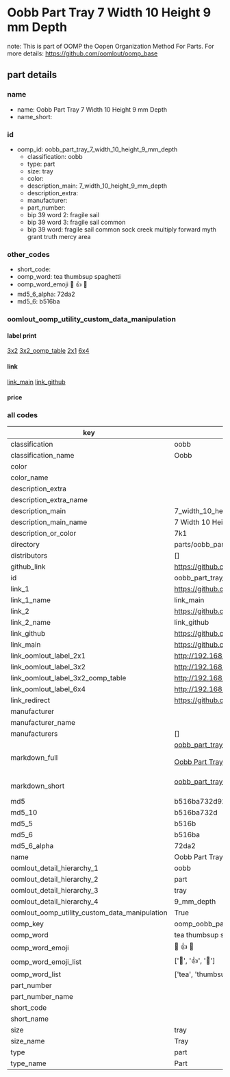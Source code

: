 # Oobb Part Tray 7 Width 10 Height 9 mm Depth  

note: This is part of OOMP the Oopen Organization Method For Parts. For more details: https://github.com/oomlout/oomp_base

##  part details
  







### name
* name: Oobb Part Tray 7 Width 10 Height 9 mm Depth
* name_short: 
### id
* oomp_id: oobb_part_tray_7_width_10_height_9_mm_depth
  * classification: oobb
  * type: part
  * size: tray
  * color: 
  * description_main: 7_width_10_height_9_mm_depth
  * description_extra: 
  * manufacturer: 
  * part_number: 
  * bip 39 word 2: fragile sail
  * bip 39 word 3: fragile sail common
  * bip 39 word: fragile sail common sock creek multiply forward myth grant truth mercy area

### other_codes
* short_code: 
* oomp_word: tea thumbsup spaghetti
* oomp_word_emoji :tea: :thumbsup: :spaghetti:
* md5_6_alpha: 72da2
* md5_6: b516ba






### oomlout_oomp_utility_custom_data_manipulation
#### label print
[3x2](http://192.168.1.245:1112/?label=oomp%2072da2)
[3x2_oomp_table](http://192.168.1.108:1112/?label=oomp%2072da2)
[2x1](http://192.168.1.242:1112/?label=oomp%2072da2)
[6x4](http://192.168.1.55:1112/?label=oomp%2072da2)    

#### link

[link_main](https://github.com/oomlout/oomlout_oomp_version_1_messy/tree/main/parts/oobb_part_tray_7_width_10_height_9_mm_depth) [link_github](https://github.com/oomlout/oomlout_oomp_version_1_messy/tree/main/parts/oobb_part_tray_7_width_10_height_9_mm_depth)                             

#### price







### all codes 
| key | value |  
| --- | --- |  
| classification | oobb |  
| classification_name | Oobb |  
| color |  |  
| color_name |  |  
| description_extra |  |  
| description_extra_name |  |  
| description_main | 7_width_10_height_9_mm_depth |  
| description_main_name | 7 Width 10 Height 9 mm Depth |  
| description_or_color | 7k1 |  
| directory | parts/oobb_part_tray_7_width_10_height_9_mm_depth |  
| distributors | [] |  
| github_link | https://github.com/oomlout/oomlout_oomp_part_src/tree/main/parts/oobb_part_tray_7_width_10_height_9_mm_depth |  
| id | oobb_part_tray_7_width_10_height_9_mm_depth |  
| link_1 | https://github.com/oomlout/oomlout_oomp_version_1_messy/tree/main/parts/oobb_part_tray_7_width_10_height_9_mm_depth |  
| link_1_name | link_main |  
| link_2 | https://github.com/oomlout/oomlout_oomp_version_1_messy/tree/main/parts/oobb_part_tray_7_width_10_height_9_mm_depth |  
| link_2_name | link_github |  
| link_github | https://github.com/oomlout/oomlout_oomp_version_1_messy/tree/main/parts/oobb_part_tray_7_width_10_height_9_mm_depth |  
| link_main | https://github.com/oomlout/oomlout_oomp_version_1_messy/tree/main/parts/oobb_part_tray_7_width_10_height_9_mm_depth |  
| link_oomlout_label_2x1 | http://192.168.1.242:1112/?label=oomp%2072da2 |  
| link_oomlout_label_3x2 | http://192.168.1.245:1112/?label=oomp%2072da2 |  
| link_oomlout_label_3x2_oomp_table | http://192.168.1.108:1112/?label=oomp%2072da2 |  
| link_oomlout_label_6x4 | http://192.168.1.55:1112/?label=oomp%2072da2 |  
| link_redirect | https://github.com/oomlout/oomlout_oomp_version_1_messy/tree/main/parts/oobb_part_tray_7_width_10_height_9_mm_depth |  
| manufacturer |  |  
| manufacturer_name |  |  
| manufacturers | [] |  
| markdown_full | [oobb_part_tray_7_width_10_height_9_mm_depth](none)<br>[](none)<br>[Oobb Part Tray 7 Width 10 Height 9 Mm Depth](none)<br><br> |  
| markdown_short | [oobb_part_tray_7_width_10_height_9_mm_depth](none)<br><br> |  
| md5 | b516ba732d928b7a45999ce05cef8ae3 |  
| md5_10 | b516ba732d |  
| md5_5 | b516b |  
| md5_6 | b516ba |  
| md5_6_alpha | 72da2 |  
| name | Oobb Part Tray 7 Width 10 Height 9 mm Depth |  
| oomlout_detail_hierarchy_1 | oobb |  
| oomlout_detail_hierarchy_2 | part |  
| oomlout_detail_hierarchy_3 | tray |  
| oomlout_detail_hierarchy_4 | 9_mm_depth |  
| oomlout_oomp_utility_custom_data_manipulation | True |  
| oomp_key | oomp_oobb_part_tray_7_width_10_height_9_mm_depth |  
| oomp_word | tea thumbsup spaghetti |  
| oomp_word_emoji | :tea: :thumbsup: :spaghetti: |  
| oomp_word_emoji_list | [':tea:', ':thumbsup:', ':spaghetti:'] |  
| oomp_word_list | ['tea', 'thumbsup', 'spaghetti'] |  
| part_number |  |  
| part_number_name |  |  
| short_code |  |  
| short_name |  |  
| size | tray |  
| size_name | Tray |  
| type | part |  
| type_name | Part |  
